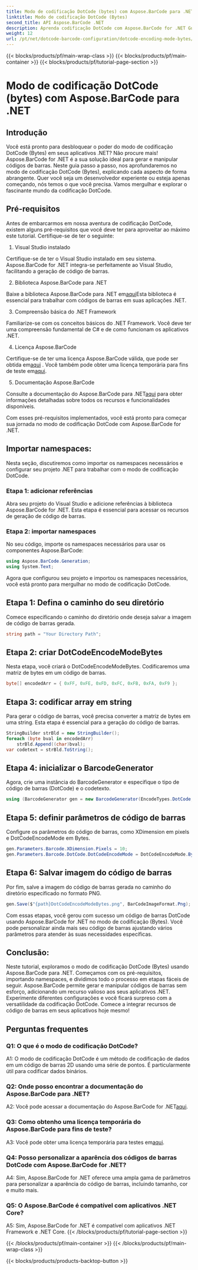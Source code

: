 ```yaml
---
title: Modo de codificação DotCode (bytes) com Aspose.BarCode para .NET
linktitle: Modo de codificação DotCode (Bytes)
second_title: API Aspose.BarCode .NET
description: Aprenda codificação DotCode com Aspose.BarCode for .NET Guia passo a passo para gerar códigos de barras.
weight: 12
url: /pt/net/dotcode-barcode-configuration/dotcode-encoding-mode-bytes/
---
```


{{< blocks/products/pf/main-wrap-class >}}
{{< blocks/products/pf/main-container >}}
{{< blocks/products/pf/tutorial-page-section >}}

# Modo de codificação DotCode (bytes) com Aspose.BarCode para .NET

## Introdução

Você está pronto para desbloquear o poder do modo de codificação DotCode (Bytes) em seus aplicativos .NET? Não procure mais! Aspose.BarCode for .NET é a sua solução ideal para gerar e manipular códigos de barras. Neste guia passo a passo, nos aprofundaremos no modo de codificação DotCode (Bytes), explicando cada aspecto de forma abrangente. Quer você seja um desenvolvedor experiente ou esteja apenas começando, nós temos o que você precisa. Vamos mergulhar e explorar o fascinante mundo da codificação DotCode.

## Pré-requisitos

Antes de embarcarmos em nossa aventura de codificação DotCode, existem alguns pré-requisitos que você deve ter para aproveitar ao máximo este tutorial. Certifique-se de ter o seguinte:

1. Visual Studio instalado

Certifique-se de ter o Visual Studio instalado em seu sistema. Aspose.BarCode for .NET integra-se perfeitamente ao Visual Studio, facilitando a geração de código de barras.

2. Biblioteca Aspose.BarCode para .NET

 Baixe a biblioteca Aspose.BarCode para .NET em[aqui](https://releases.aspose.com/barcode/net/)Esta biblioteca é essencial para trabalhar com códigos de barras em suas aplicações .NET.

3. Compreensão básica do .NET Framework

Familiarize-se com os conceitos básicos do .NET Framework. Você deve ter uma compreensão fundamental de C# e de como funcionam os aplicativos .NET.

4. Licença Aspose.BarCode

 Certifique-se de ter uma licença Aspose.BarCode válida, que pode ser obtida em[aqui](https://purchase.aspose.com/buy) . Você também pode obter uma licença temporária para fins de teste em[aqui](https://purchase.aspose.com/temporary-license/).

5. Documentação Aspose.BarCode

 Consulte a documentação do Aspose.BarCode para .NET[aqui](https://reference.aspose.com/barcode/net/) para obter informações detalhadas sobre todos os recursos e funcionalidades disponíveis.

Com esses pré-requisitos implementados, você está pronto para começar sua jornada no modo de codificação DotCode com Aspose.BarCode for .NET.

## Importar namespaces:

Nesta seção, discutiremos como importar os namespaces necessários e configurar seu projeto .NET para trabalhar com o modo de codificação DotCode. 

### Etapa 1: adicionar referências

Abra seu projeto do Visual Studio e adicione referências à biblioteca Aspose.BarCode for .NET. Esta etapa é essencial para acessar os recursos de geração de código de barras.

### Etapa 2: importar namespaces

No seu código, importe os namespaces necessários para usar os componentes Aspose.BarCode:

```csharp
using Aspose.BarCode.Generation;
using System.Text;
```

Agora que configurou seu projeto e importou os namespaces necessários, você está pronto para mergulhar no modo de codificação DotCode.

## Etapa 1: Defina o caminho do seu diretório

Comece especificando o caminho do diretório onde deseja salvar a imagem de código de barras gerada.

```csharp
string path = "Your Directory Path";
```

## Etapa 2: criar DotCodeEncodeModeBytes

Nesta etapa, você criará o DotCodeEncodeModeBytes. Codificaremos uma matriz de bytes em um código de barras.

```csharp
byte[] encodedArr = { 0xFF, 0xFE, 0xFD, 0xFC, 0xFB, 0xFA, 0xF9 };
```

## Etapa 3: codificar array em string

Para gerar o código de barras, você precisa converter a matriz de bytes em uma string. Esta etapa é essencial para a geração do código de barras.

```csharp
StringBuilder strBld = new StringBuilder();
foreach (byte bval in encodedArr)
    strBld.Append((char)bval);
var codetext = strBld.ToString();
```

## Etapa 4: inicializar o BarcodeGenerator

Agora, crie uma instância do BarcodeGenerator e especifique o tipo de código de barras (DotCode) e o codetexto.

```csharp
using (BarcodeGenerator gen = new BarcodeGenerator(EncodeTypes.DotCode, codetext))
```

## Etapa 5: definir parâmetros de código de barras

Configure os parâmetros do código de barras, como XDimension em pixels e DotCodeEncodeMode em Bytes.

```csharp
gen.Parameters.Barcode.XDimension.Pixels = 10;
gen.Parameters.Barcode.DotCode.DotCodeEncodeMode = DotCodeEncodeMode.Bytes;
```

## Etapa 6: Salvar imagem do código de barras

Por fim, salve a imagem do código de barras gerada no caminho do diretório especificado no formato PNG.

```csharp
gen.Save($"{path}DotCodeEncodeModeBytes.png", BarCodeImageFormat.Png);
```

Com essas etapas, você gerou com sucesso um código de barras DotCode usando Aspose.BarCode for .NET no modo de codificação (Bytes). Você pode personalizar ainda mais seu código de barras ajustando vários parâmetros para atender às suas necessidades específicas.

## Conclusão:

Neste tutorial, exploramos o modo de codificação DotCode (Bytes) usando Aspose.BarCode para .NET. Começamos com os pré-requisitos, importando namespaces, e dividimos todo o processo em etapas fáceis de seguir. Aspose.BarCode permite gerar e manipular códigos de barras sem esforço, adicionando um recurso valioso aos seus aplicativos .NET. Experimente diferentes configurações e você ficará surpreso com a versatilidade da codificação DotCode. Comece a integrar recursos de código de barras em seus aplicativos hoje mesmo!

## Perguntas frequentes

### Q1: O que é o modo de codificação DotCode?

A1: O modo de codificação DotCode é um método de codificação de dados em um código de barras 2D usando uma série de pontos. É particularmente útil para codificar dados binários.

### Q2: Onde posso encontrar a documentação do Aspose.BarCode para .NET?

 A2: Você pode acessar a documentação do Aspose.BarCode for .NET[aqui](https://reference.aspose.com/barcode/net/).

### Q3: Como obtenho uma licença temporária do Aspose.BarCode para fins de teste?

 A3: Você pode obter uma licença temporária para testes em[aqui](https://purchase.aspose.com/temporary-license/).

### Q4: Posso personalizar a aparência dos códigos de barras DotCode com Aspose.BarCode for .NET?

A4: Sim, Aspose.BarCode for .NET oferece uma ampla gama de parâmetros para personalizar a aparência do código de barras, incluindo tamanho, cor e muito mais.

### Q5: O Aspose.BarCode é compatível com aplicativos .NET Core?

A5: Sim, Aspose.BarCode for .NET é compatível com aplicativos .NET Framework e .NET Core.
{{< /blocks/products/pf/tutorial-page-section >}}

{{< /blocks/products/pf/main-container >}}
{{< /blocks/products/pf/main-wrap-class >}}

{{< blocks/products/products-backtop-button >}}
